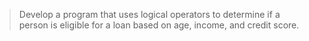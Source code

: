> Develop a program that uses logical operators to determine if a person is eligible for a loan based on age, income, and credit score.
